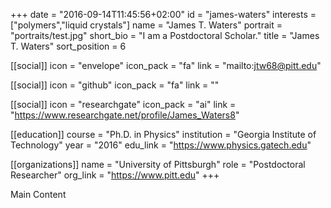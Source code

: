 +++
date = "2016-09-14T11:45:56+02:00"
id = "james-waters"
interests = ["polymers","liquid crystals"]
name = "James T. Waters"
portrait = "portraits/test.jpg"
short_bio = "I am a Postdoctoral Scholar."
title = "James T. Waters"
sort_position = 6

[[social]]
    icon = "envelope"
    icon_pack = "fa"
    link = "mailto:jtw68@pitt.edu"

[[social]]
    icon = "github"
    icon_pack = "fa"
    link = ""

[[social]]
    icon = "researchgate"
    icon_pack = "ai"
    link = "https://www.researchgate.net/profile/James_Waters8"

[[education]]
    course = "Ph.D. in Physics"
    institution = "Georgia Institute of Technology"
    year = "2016"
    edu_link = "https://www.physics.gatech.edu"

[[organizations]]
    name = "University of Pittsburgh"
    role = "Postdoctoral Researcher"
    org_link = "https://www.pitt.edu"
+++

Main Content
